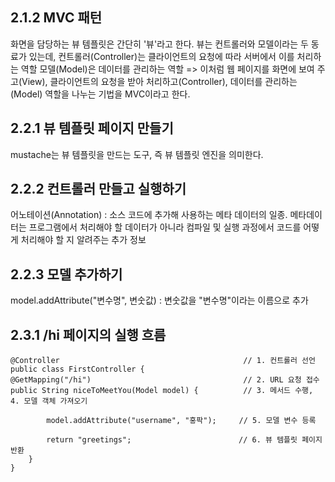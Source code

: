 ## 2.1.2 MVC 패턴 
화면을 담당하는 뷰 템플릿은 간단히 '뷰'라고 한다. 
뷰는 컨트롤러와 모델이라는 두 동료가 있는데, 컨트롤러(Controller)는 클라이언트의 요청에 따라 서버에서 이를 처리하는 역할
모델(Model)은 데이터를 관리하는 역할 
=> 이처럼 웹 페이지를 화면에 보여 주고(View), 클라이언트의 요청을 받아 처리하고(Controller), 데이터를 관리하는(Model) 역할을 나누는 기법을 MVC이라고 한다. 

## 2.2.1 뷰 템플릿 페이지 만들기
mustache는 뷰 템플릿을 만드는 도구, 즉 뷰 템플릿 엔진을 의미한다. 

## 2.2.2 컨트롤러 만들고 실행하기 
어노테이션(Annotation) : 소스 코드에 추가해 사용하는 메타 데이터의 일종. 
메타데이터는 프로그램에서 처리해야 할 데이터가 아니라 컴파일 및 실행 과정에서 코드를 어떻게 처리해야 할 지 알려주는 추가 정보 

## 2.2.3 모델 추가하기
model.addAttribute("변수명", 변숫값) : 변숫값을 "변수명"이라는 이름으로 추가 

## 2.3.1 /hi 페이지의 실행 흐름 
```
@Controller                                         // 1. 컨트롤러 선언
public class FirstController {
@GetMapping("/hi")                                  // 2. URL 요청 접수
public String niceToMeetYou(Model model) {          // 3. 메서드 수행, 4. 모델 객체 가져오기

        model.addAttribute("username", "홍팍");     // 5. 모델 변수 등록 
        
        return "greetings";                        // 6. 뷰 템플릿 페이지 반환 
    }
}
```